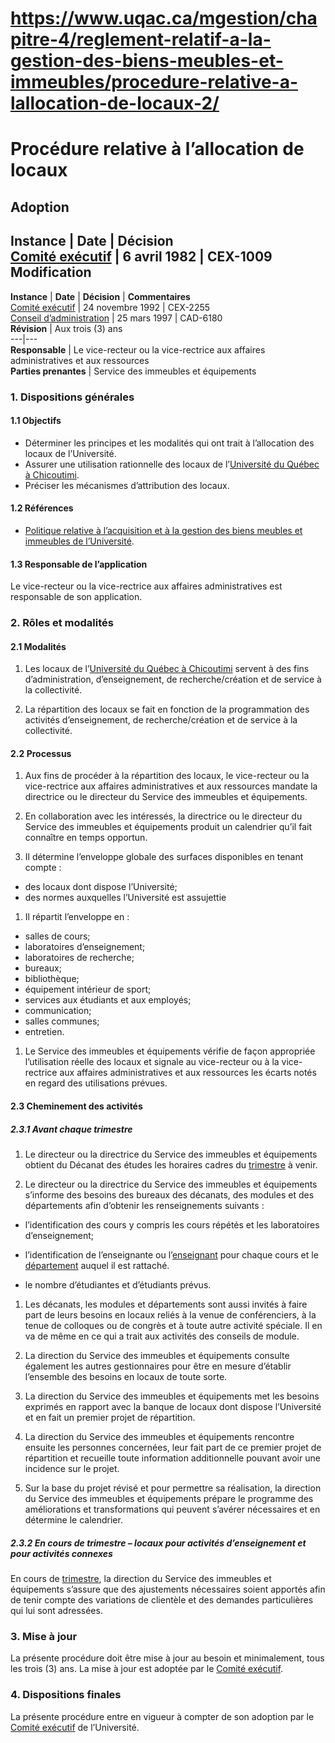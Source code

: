 # https://www.uqac.ca/mgestion/chapitre-4/reglement-relatif-a-la-gestion-des-biens-meubles-et-immeubles/procedure-relative-a-lallocation-de-locaux-2/

# Procédure relative à l’allocation de locaux
**Adoption**  
---  
**Instance** | **Date** | **Décision**  
[Comité exécutif](https://www.uqac.ca/mgestion/chapitre-4/reglement-relatif-a-la-gestion-des-biens-meubles-et-immeubles/procedure-relative-a-lallocation-de-locaux-2/<https:/www.uqac.ca/mgestion/lexique/comite-executif/>) | 6 avril 1982 | CEX-1009  
**Modification**  
---  
**Instance** | **Date** | **Décision** | **Commentaires**  
[Comité exécutif](https://www.uqac.ca/mgestion/chapitre-4/reglement-relatif-a-la-gestion-des-biens-meubles-et-immeubles/procedure-relative-a-lallocation-de-locaux-2/<https:/www.uqac.ca/mgestion/lexique/comite-executif/>) | 24 novembre 1992 | CEX-2255  
[Conseil d’administration](https://www.uqac.ca/mgestion/chapitre-4/reglement-relatif-a-la-gestion-des-biens-meubles-et-immeubles/procedure-relative-a-lallocation-de-locaux-2/<https:/www.uqac.ca/mgestion/lexique/conseil-dadministration/>) | 25 mars 1997 | CAD-6180  
**Révision** | Aux trois (3) ans  
---|---  
**Responsable** | Le vice-recteur ou la vice-rectrice aux affaires administratives et aux ressources  
**Parties prenantes** | Service des immeubles et équipements  
### 1. Dispositions générales
#### 1.1 Objectifs
  * Déterminer les principes et les modalités qui ont trait à l’allocation des locaux de l’Université.
  * Assurer une utilisation rationnelle des locaux de l’[Université du Québec à Chicoutimi](https://www.uqac.ca/mgestion/chapitre-4/reglement-relatif-a-la-gestion-des-biens-meubles-et-immeubles/procedure-relative-a-lallocation-de-locaux-2/<https:/www.uqac.ca/mgestion/lexique/universite-du-quebec-a-chicoutimi/>).
  * Préciser les mécanismes d’attribution des locaux.


#### 1.2 Références
  * [Politique relative à l’acquisition et à la gestion des biens meubles et immeubles de l’Université](https://www.uqac.ca/mgestion/chapitre-4/reglement-relatif-a-la-gestion-des-biens-meubles-et-immeubles/procedure-relative-a-lallocation-de-locaux-2/<https:/www.uqac.ca/mgestion/chapitre-4/reglement-relatif-a-la-gestion-des-biens-meubles-et-immeubles/politique-relative-a-lacquisition-et-a-la-gestion-des-biens-meubles-et-immeubles-de-luniversite/>).


#### 1.3 Responsable de l’application
Le vice-recteur ou la vice-rectrice aux affaires administratives est responsable de son application.
### 2. Rôles et modalités
#### 2.1 Modalités
  1. Les locaux de l’[Université du Québec à Chicoutimi](https://www.uqac.ca/mgestion/chapitre-4/reglement-relatif-a-la-gestion-des-biens-meubles-et-immeubles/procedure-relative-a-lallocation-de-locaux-2/<https:/www.uqac.ca/mgestion/lexique/universite-du-quebec-a-chicoutimi/>) servent à des fins d’administration, d’enseignement, de recherche/création et de service à la collectivité.


  1. La répartition des locaux se fait en fonction de la programmation des activités d’enseignement, de recherche/création et de service à la collectivité.


#### 2.2 Processus
  1. Aux fins de procéder à la répartition des locaux, le vice-recteur ou la vice-rectrice aux affaires administratives et aux ressources mandate la directrice ou le directeur du Service des immeubles et équipements.


  1. En collaboration avec les intéressés, la directrice ou le directeur du Service des immeubles et équipements produit un calendrier qu’il fait connaître en temps opportun.


  1. Il détermine l’enveloppe globale des surfaces disponibles en tenant compte :


  * des locaux dont dispose l’Université;
  * des normes auxquelles l’Université est assujettie


  1. Il répartit l’enveloppe en :


  * salles de cours;
  * laboratoires d’enseignement;
  * laboratoires de recherche;
  * bureaux;
  * bibliothèque;
  * équipement intérieur de sport;
  * services aux étudiants et aux employés;
  * communication;
  * salles communes;
  * entretien.


  1. Le Service des immeubles et équipements vérifie de façon appropriée l’utilisation réelle des locaux et signale au vice-recteur ou à la vice-rectrice aux affaires administratives et aux ressources les écarts notés en regard des utilisations prévues.


#### 2.3 Cheminement des activités
##### **2.3.1 Avant chaque trimestre**
  1. Le directeur ou la directrice du Service des immeubles et équipements obtient du Décanat des études les horaires cadres du [trimestre](https://www.uqac.ca/mgestion/chapitre-4/reglement-relatif-a-la-gestion-des-biens-meubles-et-immeubles/procedure-relative-a-lallocation-de-locaux-2/<https:/www.uqac.ca/mgestion/lexique/trimestre/>) à venir.


  1. Le directeur ou la directrice du Service des immeubles et équipements s’informe des besoins des bureaux des décanats, des modules et des départements afin d’obtenir les renseignements suivants :


  * l’identification des cours y compris les cours répétés et les laboratoires d’enseignement;


  * l’identification de l’enseignante ou l’[enseignant](https://www.uqac.ca/mgestion/chapitre-4/reglement-relatif-a-la-gestion-des-biens-meubles-et-immeubles/procedure-relative-a-lallocation-de-locaux-2/<https:/www.uqac.ca/mgestion/lexique/enseignant/>) pour chaque cours et le [département](https://www.uqac.ca/mgestion/chapitre-4/reglement-relatif-a-la-gestion-des-biens-meubles-et-immeubles/procedure-relative-a-lallocation-de-locaux-2/<https:/www.uqac.ca/mgestion/lexique/departement/>) auquel il est rattaché.


  * le nombre d’étudiantes et d’étudiants prévus.


  1. Les décanats, les modules et départements sont aussi invités à faire part de leurs besoins en locaux reliés à la venue de conférenciers, à la tenue de colloques ou de congrès et à toute autre activité spéciale. Il en va de même en ce qui a trait aux activités des conseils de module.


  1. La direction du Service des immeubles et équipements consulte également les autres gestionnaires pour être en mesure d’établir l’ensemble des besoins en locaux de toute sorte.


  1. La direction du Service des immeubles et équipements met les besoins exprimés en rapport avec la banque de locaux dont dispose l’Université et en fait un premier projet de répartition.


  1. La direction du Service des immeubles et équipements rencontre ensuite les personnes concernées, leur fait part de ce premier projet de répartition et recueille toute information additionnelle pouvant avoir une incidence sur le projet.


  1. Sur la base du projet révisé et pour permettre sa réalisation, la direction du Service des immeubles et équipements prépare le programme des améliorations et transformations qui peuvent s’avérer nécessaires et en détermine le calendrier.


##### **2.3.2 En cours de trimestre – locaux pour activités d’enseignement et pour activités connexes**
En cours de [trimestre](https://www.uqac.ca/mgestion/chapitre-4/reglement-relatif-a-la-gestion-des-biens-meubles-et-immeubles/procedure-relative-a-lallocation-de-locaux-2/<https:/www.uqac.ca/mgestion/lexique/trimestre/>), la direction du Service des immeubles et équipements s’assure que des ajustements nécessaires soient apportés afin de tenir compte des variations de clientèle et des demandes particulières qui lui sont adressées.
### 3. Mise à jour
La présente procédure doit être mise à jour au besoin et minimalement, tous les trois (3) ans. La mise à jour est adoptée par le [Comité exécutif](https://www.uqac.ca/mgestion/chapitre-4/reglement-relatif-a-la-gestion-des-biens-meubles-et-immeubles/procedure-relative-a-lallocation-de-locaux-2/<https:/www.uqac.ca/mgestion/lexique/comite-executif/>).
### 4. Dispositions finales
La présente procédure entre en vigueur à compter de son adoption par le [Comité exécutif](https://www.uqac.ca/mgestion/chapitre-4/reglement-relatif-a-la-gestion-des-biens-meubles-et-immeubles/procedure-relative-a-lallocation-de-locaux-2/<https:/www.uqac.ca/mgestion/lexique/comite-executif/>) de l’Université.
